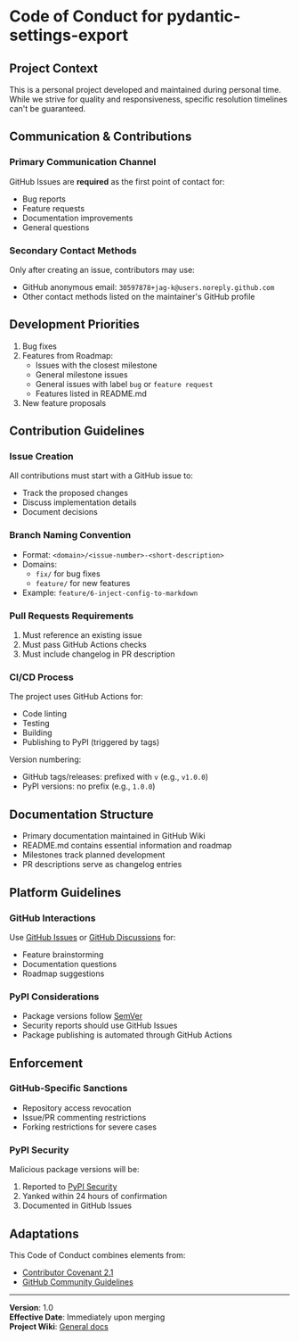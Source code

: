 # Code of Conduct for pydantic-settings-export

## Project Context

This is a personal project developed and maintained during personal time.
While we strive for quality and responsiveness, specific resolution timelines can't be guaranteed.

## Communication & Contributions

### Primary Communication Channel

GitHub Issues are **required** as the first point of contact for:

- Bug reports
- Feature requests
- Documentation improvements
- General questions

### Secondary Contact Methods

Only after creating an issue, contributors may use:

- GitHub anonymous email: `30597878+jag-k@users.noreply.github.com`
- Other contact methods listed on the maintainer's GitHub profile

## Development Priorities

1. Bug fixes
2. Features from Roadmap:
   - Issues with the closest milestone
   - General milestone issues
   - General issues with label `bug` or `feature request`
   - Features listed in README.md
3. New feature proposals

## Contribution Guidelines

### Issue Creation

All contributions must start with a GitHub issue to:
- Track the proposed changes
- Discuss implementation details
- Document decisions

### Branch Naming Convention

- Format: `<domain>/<issue-number>-<short-description>`
- Domains:
  - `fix/` for bug fixes
  - `feature/` for new features
- Example: `feature/6-inject-config-to-markdown`

### Pull Requests Requirements

1. Must reference an existing issue
2. Must pass GitHub Actions checks
3. Must include changelog in PR description

### CI/CD Process

The project uses GitHub Actions for:

- Code linting
- Testing
- Building
- Publishing to PyPI (triggered by tags)

Version numbering:

- GitHub tags/releases: prefixed with `v` (e.g., `v1.0.0`)
- PyPI versions: no prefix (e.g., `1.0.0`)

## Documentation Structure

- Primary documentation maintained in GitHub Wiki
- README.md contains essential information and roadmap
- Milestones track planned development
- PR descriptions serve as changelog entries

## Platform Guidelines

### GitHub Interactions

Use [GitHub Issues][gh-issues] or [GitHub Discussions][gh-discussions] for:

- Feature brainstorming
- Documentation questions
- Roadmap suggestions

### PyPI Considerations

- Package versions follow [SemVer](https://semver.org)
- Security reports should use GitHub Issues
- Package publishing is automated through GitHub Actions

## Enforcement

### GitHub-Specific Sanctions

- Repository access revocation
- Issue/PR commenting restrictions
- Forking restrictions for severe cases

### PyPI Security

Malicious package versions will be:

1. Reported to [PyPI Security](mailto:security@pypi.org)
2. Yanked within 24 hours of confirmation
3. Documented in GitHub Issues

## Adaptations

This Code of Conduct combines elements from:

- [Contributor Covenant 2.1](https://www.contributor-covenant.org)
- [GitHub Community Guidelines](https://docs.github.com/en/site-policy/github-terms/github-community-guidelines)

---

**Version**: 1.0 \
**Effective Date**: Immediately upon merging \
**Project Wiki**: [General docs][gh-wiki]

[gh-issues]: https://github.com/jag-k/pydantic-settings-export/issues
[gh-discussions]: https://github.com/jag-k/pydantic-settings-export/discussions
[gh-wiki]: https://github.com/jag-k/pydantic-settings-export/wiki
